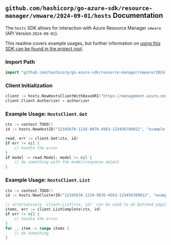 
## `github.com/hashicorp/go-azure-sdk/resource-manager/vmware/2024-09-01/hosts` Documentation

The `hosts` SDK allows for interaction with Azure Resource Manager `vmware` (API Version `2024-09-01`).

This readme covers example usages, but further information on [using this SDK can be found in the project root](https://github.com/hashicorp/go-azure-sdk/tree/main/docs).

### Import Path

```go
import "github.com/hashicorp/go-azure-sdk/resource-manager/vmware/2024-09-01/hosts"
```


### Client Initialization

```go
client := hosts.NewHostsClientWithBaseURI("https://management.azure.com")
client.Client.Authorizer = authorizer
```


### Example Usage: `HostsClient.Get`

```go
ctx := context.TODO()
id := hosts.NewHostID("12345678-1234-9876-4563-123456789012", "example-resource-group", "privateCloudName", "clusterName", "hostId")

read, err := client.Get(ctx, id)
if err != nil {
	// handle the error
}
if model := read.Model; model != nil {
	// do something with the model/response object
}
```


### Example Usage: `HostsClient.List`

```go
ctx := context.TODO()
id := hosts.NewClusterID("12345678-1234-9876-4563-123456789012", "example-resource-group", "privateCloudName", "clusterName")

// alternatively `client.List(ctx, id)` can be used to do batched pagination
items, err := client.ListComplete(ctx, id)
if err != nil {
	// handle the error
}
for _, item := range items {
	// do something
}
```
